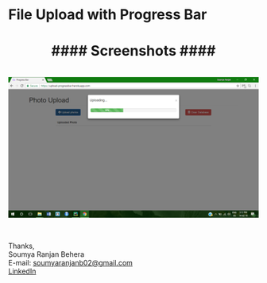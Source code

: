 # File Upload with Progress Bar



<p align=center>
<h1 align=center>####  Screenshots  ####</h1><br>
    <img src="Screenshot.png">
</p>
<br>

Thanks,<br>
Soumya Ranjan Behera<br>
E-mail: soumyaranjanb02@gmail.com<br>
<a href="https://linkedin.com/in/soumya044">LinkedIn</a>
